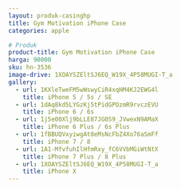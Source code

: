 ```yaml
---
layout: produk-casinghp
title: Gym Motivation iPhone Case
categories: apple

# Produk
product-title: Gym Motivation iPhone Case
harga: 90000
sku: hn-3536
image-drive: 1XOAYSZEltSJ6EQ_W19X_4P58MUGI-T_a
gallery:
  - url: 1KXleTweFM5wWswyCiR4xqHM4KJ2EWG4l
    title: iPhone 5 / 5s / SE
  - url: 1dAq8kd5LYGzKj5tPidGPOzmR9rvczEVU
    title: iPhone 6 / 6s
  - url: 1j5e00Xlj9bLLE87JG0S9_JVwexN9AMaX
    title: iPhone 6 Plus / 6s Plus
  - url: 1fBBUQVxyiwgAt8eMsNcFbZ4Xo76aSmFf
    title: iPhone 7 / 8
  - url: 1A1-MfvfuhIlHfmRxy_fC6VVbMGiWtNtX
    title: iPhone 7 Plus / 8 Plus
  - url: 1XOAYSZEltSJ6EQ_W19X_4P58MUGI-T_a
    title: iPhone X
---
```

